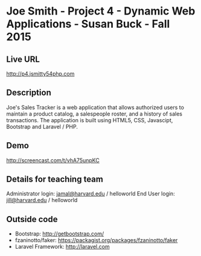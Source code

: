 # Joe Smith - Project 4 - Dynamic Web Applications - Susan Buck - Fall 2015

## Live URL
http://p4.jsmitty54php.com

## Description
Joe's Sales Tracker is a web application that allows authorized users to maintain a product catalog,
a salespeople roster, and a history of sales transactions.  The application is built using HTML5, CSS, Javascipt, Bootstrap and Laravel / PHP.

## Demo
http://screencast.com/t/vhA75unpKC

## Details for teaching team
Administrator login: jamal@harvard.edu / helloworld
End User login: jill@harvard.edu / helloworld

## Outside code
* Bootstrap: http://getbootstrap.com/
* fzaninotto/faker: https://packagist.org/packages/fzaninotto/faker
* Laravel Framework: http://laravel.com
